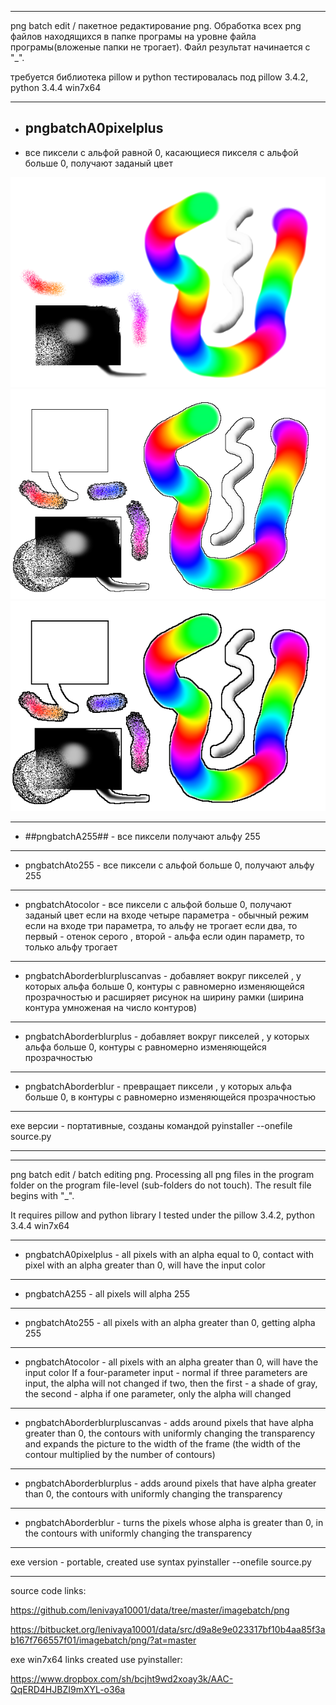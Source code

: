 ﻿--------------------------------------------------

png batch edit / пакетное редактирование png.
Обработка всех png файлов находящихся в папке програмы на уровне файла програмы(вложеные папки не трогает). Файл результат начинается с "_".

требуется библиотека pillow и python
тестировалась под pillow 3.4.2, python 3.4.4 win7x64

--------------------------------------------------

 - ## pngbatchA0pixelplus 
 - все пиксели с альфой равной 0, касающиеся пикселя с альфой больше 0, получают заданый цвет

 ![original](pic/testoriginal.png?raw=true "before")
 ![edited](pic/pngbatchA0pixelplus_1.png?raw=true "after")
 ![edited2time](pic/pngbatchA0pixelplus_2.png?raw=true "after2time")
 
 --------------------------------------------------
 
 - ##pngbatchA255## - все пиксели получают альфу 255

 --------------------------------------------------
 
 - pngbatchAto255 - все пиксели с альфой больше 0, получают альфу 255

 --------------------------------------------------
 
 - pngbatchAtocolor - все пиксели с альфой больше 0, получают заданый цвет
если на входе четыре параметра - обычный режим
если на входе три параметра, то альфу не трогает
если два, то первый - отенок серого , второй - альфа
если один параметр, то только альфу трогает

--------------------------------------------------

 - pngbatchAborderblurpluscanvas - добавляет вокруг пикселей , у которых альфа больше 0, контуры с равномерно изменяющейся прозрачностью и расширяет рисунок на ширину рамки (ширина контура умноженая на число контуров)

 --------------------------------------------------
 
 - pngbatchAborderblurplus - добавляет вокруг пикселей , у которых альфа больше 0, контуры с равномерно изменяющейся прозрачностью

 --------------------------------------------------
 
 - pngbatchAborderblur - превращает пиксели , у которых альфа больше 0, в контуры с равномерно изменяющейся прозрачностью

 --------------------------------------------------
 
exe версии - портативные, созданы командой
pyinstaller --onefile source.py

--------------------------------------------------
--------------------------------------------------

png batch edit / batch editing png.
Processing all png files in the program folder on the program file-level (sub-folders do not touch). The result file begins with "_".

It requires pillow and python library
I tested under the pillow 3.4.2, python 3.4.4 win7x64

--------------------------------------------------

 - pngbatchA0pixelplus - all pixels with an alpha equal to 0, contact with pixel with an alpha greater than 0, will have the input color

 --------------------------------------------------
 
 - pngbatchA255 - all pixels will alpha 255

 --------------------------------------------------
 
 - pngbatchAto255 - all pixels with an alpha greater than 0, getting alpha 255

 --------------------------------------------------
 
 - pngbatchAtocolor - all pixels with an alpha greater than 0, will have the input color
If a four-parameter input - normal
if three parameters are input, the alpha will not changed
if two, then the first - a shade of gray, the second - alpha
if one parameter, only the alpha will changed

--------------------------------------------------

 - pngbatchAborderblurpluscanvas - adds around pixels that have alpha greater than 0, the contours with uniformly changing the transparency and expands the picture to the width of the frame (the width of the contour multiplied by the number of contours)

 --------------------------------------------------
 
 - pngbatchAborderblurplus - adds around pixels that have alpha greater than 0, the contours with uniformly changing the transparency

 --------------------------------------------------
 
 - pngbatchAborderblur - turns the pixels whose alpha is greater than 0, in the contours with uniformly changing the transparency

 --------------------------------------------------
 
exe version - portable, created use syntax
pyinstaller --onefile source.py

--------------------------------------------------

source code links:

https://github.com/lenivaya10001/data/tree/master/imagebatch/png

https://bitbucket.org/lenivaya10001/data/src/d9a8e9e023317bf10b4aa85f3ab167f766557f01/imagebatch/png/?at=master

exe win7x64 links created use pyinstaller:

https://www.dropbox.com/sh/bcjht9wd2xoay3k/AAC-QqERD4HJBZI9mXYL-o36a
